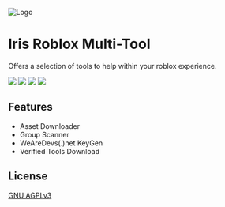 ![Logo](https://dev-to-uploads.s3.amazonaws.com/uploads/articles/th5xamgrr6se0x5ro4g6.png)

# Iris Roblox Multi-Tool

Offers a selection of tools to help within your roblox experience.

[![](https://img.shields.io/badge/License-GPL%20v3-yellow.svg)](https://opensource.org/licenses/) ![](https://img.shields.io/github/downloads/IrisV3rm/IrisRobloxMultiTool/total) ![](https://img.shields.io/twitch/status/irisdev?style=social)
![](https://img.shields.io/youtube/channel/subscribers/UC7eKTp0XmY1WwrLBndraSHA?style=social)
## Features

- Asset Downloader
- Group Scanner
- WeAreDevs(.)net KeyGen
- Verified Tools Download


## License

[GNU AGPLv3](https://choosealicense.com/licenses/agpl-3.0/)

